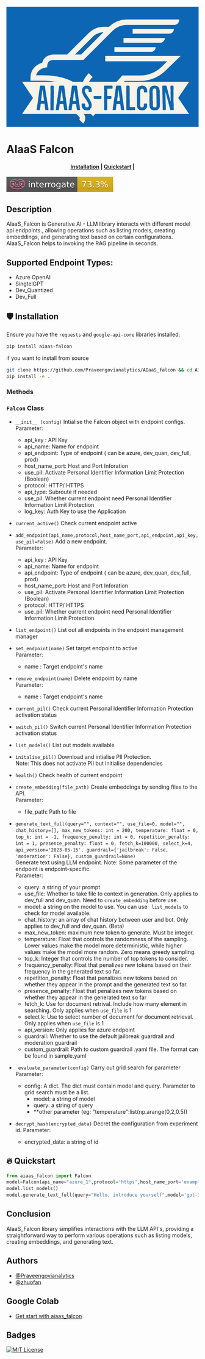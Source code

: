 ![AIaaS Falcon Logo](img/AIAAS_FALCON.jpg)

# AIaaS Falcon


<h4 align="center">
    <p>
        <a href="#shield-installation">Installation</a> |
        <a href="#fire-quickstart">Quickstart</a> |
    <p>
</h4>


![Documentation Coverage](interrogate_badge.svg)

## Description

AIaaS_Falcon is Generative AI - LLM library interacts with different model api endpoints., allowing operations such as listing models, creating embeddings, and generating text based on certain configurations. AIaaS_Falcon helps to invoking the RAG pipeline in seconds. 

## Supported Endpoint Types:
- Azure OpenAI
- SingtelGPT
- Dev_Quantized
- Dev_Full

## :shield: Installation

Ensure you have the `requests` and `google-api-core` libraries installed:

```bash
pip install aiaas-falcon
```


if you want to install from source

```bash
git clone https://github.com/Praveengovianalytics/AIaaS_falcon && cd AIaaS_falcon
pip install -e .
```

### Methods
### `Falcon`  Class
- `__init__ (config)`
Intialise the Falcon object with endpoint configs. \
Parameter: 
    - api_key : API Key
    - api_name: Name for endpoint
    - api_endpoint: Type of endpoint ( can be azure, dev_quan, dev_full, prod)
    - host_name_port: Host and Port Inforation
    - use_pil: Activate Personal Identifier Information Limit Protection (Boolean)
    - protocol: HTTP/ HTTPS
    - api_type: Subroute if needed
    - use_pil: Whether current endpoint need Personal Identifier Information Limit Protection
    - log_key: Auth Key to use the Application
- `current_active()`
Check current endpoint active
- `add_endpoint(api_name,protocol,host_name_port,api_endpoint,api_key,use_pil=False)`
Add a new endpoint. \
Parameter:
    - api_key : API Key
    - api_name: Name for endpoint
    - api_endpoint: Type of endpoint ( can be azure, dev_quan, dev_full, prod)
    - host_name_port: Host and Port Inforation
    - use_pil: Activate Personal Identifier Information Limit Protection (Boolean)
    - protocol: HTTP/ HTTPS
    - use_pil: Whether current endpoint need Personal Identifier Information Limit Protection
- `list_endpoint()`
List out all endpoints in the endpoint management manager
- `set_endpoint(name)`
Set target endpoint to active \
Parameter:
    - name : Target endpoint's name
 
- `remove_endpoint(name)`
Delete endpoint by name \
Parameter:
    - name : Target endpoint's name

- `current_pil()`
Check current Personal Identifier Information Protection activation status

- `switch_pil()`
Switch current Personal Identifier Information Protection activation status
- `list_models()`
List out models available
- `initalise_pil()`
Download and intialise PII Protection. \
Note: This does not activate PII but initialise dependencies

- `health()`
Check health of current endpoint

- `create_embedding(file_path)`
Create embeddings by sending files to the API. \
Parameter:
    - file_path: Path to file 

- `generate_text_full(query="",
            context="",
            use_file=0,
            model="",
            chat_history=[],
            max_new_tokens: int = 200,
            temperature: float = 0,
            top_k: int = -1,
            frequency_penalty: int = 0,
            repetition_penalty: int = 1,
            presence_penalty: float = 0,
            fetch_k=100000,
            select_k=4,
            api_version='2023-05-15',
            guardrail={'jailbreak': False, 'moderation': False},
            custom_guardrail=None)` \
  Generate text using LLM endpoint. Note: Some parameter of the endpoint is endpoint-specific. \
  Parameter: 
  - query: a string of your prompt
  - use_file: Whether to take file to context in generation. Only applies to dev_full and dev_quan. Need to `create_embedding` before use.
  - model: a string on the model to use. You can use ` list_models` to check for model available.
  - chat_history: an array of chat history between user and bot. Only applies to dev_full and dev_quan. (Beta)
  - max_new_token: maximum new token to generate. Must be integer.
  - temperature: Float that controls the randomness of the sampling. Lower
        values make the model more deterministic, while higher values make
        the model more random. Zero means greedy sampling.
  - top_k: Integer that controls the number of top tokens to consider.
  - frequency_penalty: Float that penalizes new tokens based on their
        frequency in the generated text so far.
  - repetition_penalty: Float that penalizes new tokens based on whether
        they appear in the prompt and the generated text so far.
  - presence_penalty: Float that penalizes new tokens based on whether they
        appear in the generated text so far
  - fetch_k: Use for document retrival. Include how many element in searching. Only applies when `use_file` is 1
  - select k: Use to select number of document for document retrieval. Only applies when `use_file` is 1
  - api_version: Only applies for azure endpoint
  - guardrail: Whether to use the default jailbreak guardrail and moderation guardrail
  - custom_guardrail: Path to custom guardrail .yaml file. The format can be found in sample.yaml
  
- ` evaluate_parameter(config)`
Carry out grid search for parameter \
Parameter:
    - config: A dict. The dict must contain model and query. Parameter to grid search must be a list. 
        - model: a string of model
        - query: a string of query
        - **other parameter (eg: "temperature":list(np.arange(0,2,0.5))
- `decrypt_hash(encrypted_data)`
Decret the configuration from experiment id.
Parameter:
    - encrypted_data: a string of id


## :fire: Quickstart

```python
from aiaas_falcon import Falcon
model=Falcon(api_name="azure_1",protocol='https',host_name_port='example.com',api_key='API_KEY',api_endpoint='azure')
model.list_models()
model.generate_text_full(query="Hello, introduce yourself",model='gpt-35-turbo-0613-vanilla',api_version='2023-05-15')

```



## Conclusion

AIaaS_Falcon library simplifies interactions with the LLM API's, providing a straightforward way to perform various operations such as listing models, creating embeddings, and generating text.

## Authors

- [@Praveengovianalytics](https://github.com/Praveengovianalytics)
- [@zhuofan](https://github.com/zhuofan-16)

## Google Colab

- [Get start with aiaas_falcon](https://colab.research.google.com/drive/1haZ-1fD4htQuNF2zzyrUSTP90KRls1dC?usp=sharing)

## Badges

[![MIT License](https://img.shields.io/badge/License-MIT-green.svg)](https://choosealicense.com/licenses/mit/)

